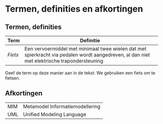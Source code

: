 # Termen, definities en afkortingen

## Termen, definities

| Term                   | Definitie                                                                                                                                             |
| ---------------------- | ----------------------------------------------------------------------------------------------------------------------------------------------------- |
| <dfn>Fiets</dfn>       | Een vervoermiddel met minimaal twee wielen dat met spierkracht via pedalen wordt aangedreven, al dan niet met elektrische trapondersteuning          |



<p class="note" title="">
Geef de term op deze manier aan in de tekst:  
We gebruiken een <a>fiets</a> om te fietsen.
</p>

## Afkortingen

|                   |                                                                                                                                            |
| ---------------------- | ----------------------------------------------------------------------------------------------------------------------------------------------------- |
| MIM     | Metamodel Informatiemodellering        |
| UML      | Unified Modeling Language         |